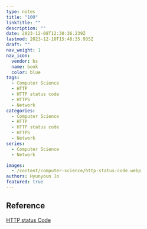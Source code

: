 ```yaml
---
type: notes
title: "100"
linkTitle: ""
description: ""
date: 2023-12-08T12:30:36.239Z
lastmod: 2023-12-10T15:48:35.935Z
draft: ""
nav_weight: 1
nav_icon:
  vendor: bs
  name: book
  color: blue
tags:
  - Computer Science
  - HTTP
  - HTTP status code
  - HTTPS
  - Network
categories:
  - Computer Science
  - HTTP
  - HTTP status code
  - HTTPS
  - Network
series:
  - Computer Science
  - Network

images:
  - /content/computer-science/http-status-code.webp
authors: Hyunyoun Jo
featured: true
---
```


## Reference

[HTTP status Code](https://developer.mozilla.org/ko/docs/Web/HTTP/Status)
